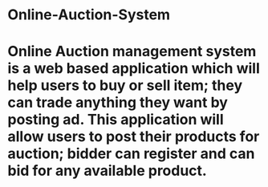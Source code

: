 # Online-Auction-System
# Online Auction management system is a web based application which will help users to buy or sell item; they can trade anything they want by posting ad. This application will allow users to post their products for auction; bidder can register and can bid for any available product.

